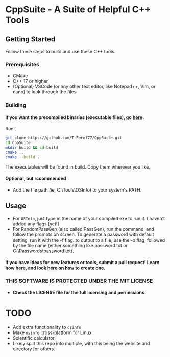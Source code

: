 # CppSuite - A Suite of Helpful C++ Tools
## Getting Started

Follow these steps to build and use these C++ tools.

### Prerequisites

- CMake
- C++ 17 or higher
- (Optional) VSCode (or any other text editor, like Notepad++, Vim, or nano) to look through the files

### Building

#### If you want the precompiled binaries (executable files), go [here](https://github.com/T-Perm777/CppSuite/releases).

Run:
```bash
git clone https://github.com/T-Perm777/CppSuite.git
cd CppSuite
mkdir build && cd build
cmake ..
cmake --build .
```
The executables will be found in build. Copy them wherever you like.

#### **Optional, but rccommended**

- Add the file path (ie, C:\Tools\OSInfo) to your system's PATH.

## Usage

- For `OSInfo`, just type in the name of your compiled exe to run it. I haven't added any flags [yet!]
- For RandomPassGen (also called PassGen), run the command, and follow the prompts on screen. To generate a password with default setting, run it with the -f flag. to output to a file, use the -o flag, followed by the file name (either something like password.txt or C:\Passwords\password.txt).


#### If you have ideas for new features or tools, submit a pull request! Learn how [here](https://docs.github.com/en/pull-requests/collaborating-with-pull-requests/proposing-changes-to-your-work-with-pull-requests/about-pull-requests), and look [here](https://docs.github.com/en/pull-requests/collaborating-with-pull-requests/proposing-changes-to-your-work-with-pull-requests/creating-a-pull-request) on how to create one.


### THIS SOFTWARE IS PROTECTED UNDER THE MIT LICENSE

- **Check the LICENSE file for the full licensing and permissions.**

# TODO

- Add extra functionality to `osinfo`
- Make `osinfo` cross-platform for Linux
- Scientific calculator
- Likely split this repo into multiple, with this being the website and directory for others.